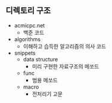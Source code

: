 ## 디렉토리 구조

- acmicpc.net
  - 백준 코드
- algorithms
  - 이해하고 습득한 알고리즘의 의사 코드
- snippets
  - data structure
    - 미리 구현한 자료구조의 메쏘드
  - func
    - 범용 메쏘드
  - macro
    - 전처리기 고문

